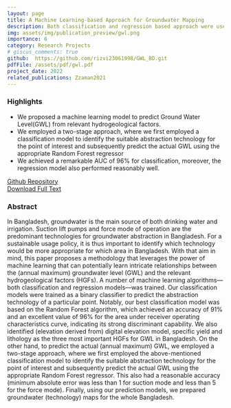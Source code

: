 ```yaml
---
layout: page
title: A Machine Learning-based Approach for Groundwater Mapping
description: Both classification and regression based approach were used to predict ground water level.
img: assets/img/publication_preview/gwl.png
importance: 6
category: Research Projects
# giscus_comments: true
github:  https://github.com/rizvi23061998/GWL_BD.git
pdfFile: /assets/pdf/gwl.pdf
project_date: 2022
related_publications: Zzaman2021
---
```

<h3>Highlights</h3>
<ul>
    <li>We proposed a machine learning model to predict Ground Water Level(GWL) from relevant hydrogeological factors.</li>
    <li>We employed a two-stage approach, where we first employed a classification model to identify the suitable abstraction technology for the point of interest and subsequently predict the actual GWL using the appropriate Random Forest regressor
    </li>
    <li>We achieved a remarkable AUC of 96% for classification, moreover, the regression model also performed reasonably well.</li>
</ul>

<a href='{{ page.github }}'> Github Repository </a>
<br>
<a href='{{ page.pdfFile }}'>Download Full Text</a>

<h3>Abstract</h3>
<p>
In Bangladesh, groundwater is the main source of both drinking water and irrigation. Suction lift pumps and force mode of operation are the predominant technologies for groundwater abstraction in Bangladesh. For a sustainable usage policy, it is thus important to identify which technology would be more appropriate for which area in Bangladesh. With that aim in mind, this paper proposes a methodology that leverages the power of machine learning that can potentially learn intricate relationships between the (annual maximum) groundwater level (GWL) and the relevant hydrogeological factors (HGFs). A number of machine learning algorithms—both classification and regression models—was trained. Our classification models were trained as a binary classifier to predict the abstraction technology of a particular point. Notably, our best classification model was based on the Random Forest algorithm, which achieved an accuracy of 91% and an excellent value of 96% for the area under receiver operating characteristics curve, indicating its strong discriminant capability. We also identified (elevation derived from) digital elevation model, specific yield and lithology as the three most important HGFs for GWL in Bangladesh. On the other hand, to predict the actual (annual maximum) GWL, we employed a two-stage approach, where we first employed the above-mentioned classification model to identify the suitable abstraction technology for the point of interest and subsequently predict the actual GWL using the appropriate Random Forest regressor. This also had a reasonable accuracy (minimum absolute error was less than 1 for suction mode and less than 5 for the force mode). Finally, using our prediction models, we prepared groundwater (technology) maps for the whole Bangladesh.
</p>